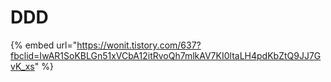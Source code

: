 # DDD

{% embed url="https://wonit.tistory.com/637?fbclid=IwAR1SoKBLGn51xVCbA12itRvoQh7mlkAV7KI0ltaLH4pdKbZtQ9JJ7GvK_xs" %}

##
